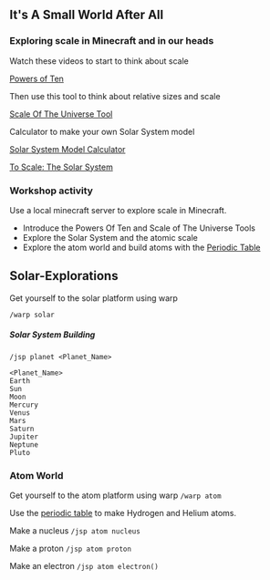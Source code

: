 ## It's A Small World After All

### Exploring scale in Minecraft and in our heads

Watch these videos to start to think about scale

[Powers of Ten](https://www.youtube.com/watch?v=0fKBhvDjuy0)

Then use this tool to think about relative sizes and scale

[Scale Of The Universe Tool](http://www.htwins.net/scale2/)

Calculator to make your own Solar System model

[Solar System Model Calculator](http://www.exploratorium.edu/ronh/solar_system/)

[To Scale: The Solar System](https://vimeo.com/139407849)

### Workshop activity

Use a local minecraft server to explore scale in Minecraft.

 * Introduce the Powers Of Ten and Scale of The Universe Tools
 * Explore the Solar System and the atomic scale 
 * Explore the atom world and build atoms with the [Periodic Table](http://education.jlab.org/itselemental/index.html)

## Solar-Explorations

Get yourself to the solar platform using warp

`/warp solar`

##### Solar System Building

`/jsp planet <Planet_Name>`

```
<Planet_Name>
Earth
Sun
Moon
Mercury
Venus 
Mars
Saturn
Jupiter
Neptune
Pluto
```

### Atom World 

Get yourself to the atom platform using warp
`/warp atom`

Use the [periodic table](http://education.jlab.org/itselemental/index.html) to make Hydrogen and Helium atoms.

Make a nucleus
`/jsp atom nucleus`

Make a proton
`/jsp atom proton`

Make an electron
`/jsp atom electron()`





 
